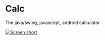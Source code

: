 Calc
====

The java/swing, javascript, android calculator

[![Screen short](https://raw.github.com/javadev/calc/master/calc.png)](https://github.com/javadev/calc)
